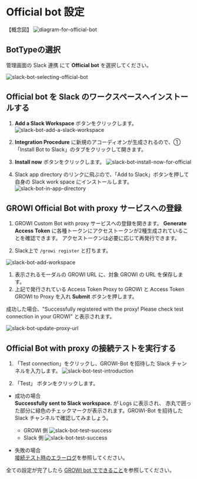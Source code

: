 # Official bot 設定

【概念図】
![diagram-for-official-bot](/assets/images/slack-bot-outline-official.png)


## BotTypeの選択

管理画面の Slack 連携 にて **Official bot** を選択してください。

![slack-bot-selecting-official-bot](/assets/images/slack-bot-selecting-official-bot.png)

## Official bot を Slack のワークスペースへインストールする

1. **Add a Slack Workspace** ボタンをクリックします。
  ![slack-bot-add-a-slack-workspace](/assets/images/slack-bot-add-a-slack-workspace.png)

1. **Integration Procedure** に新規のアコーディオンが生成されるので、①「Install Bot to Slack」のタブをクリックして開きます。

1. **Install now** ボタンをクリックします。
  ![slack-bot-install-now-for-official](/assets/images/slack-bot-install-now-for-official.png)

1. Slack app directory のリンクに飛ぶので、「Add to Slack」ボタンを押して自身の Slack work space にインストールします。
  ![slack-bot-in-app-directory](/assets/images/slack-bot-in-app-directory.png)

## GROWI Official Bot with proxy サービスへの登録

1. GROWI Custom Bot with proxy サービスへの登録を開きます。
  **Generate Access Token** に各種トークンにアクセストークンが2種生成されていることを確認できます。
  アクセストークンは必要に応じて再発行できます。

1. Slack上で `/growi register` と打ちます。

  ![slack-bot-add-workspace](/assets/images/slack-bot-register-modal.png)

1. 表示されるモーダルの GROWI URL に、対象 GROWI の URL を保存します。
1. 上記で発行されている Access Token Proxy to GROWI と Access Token GROWI to Proxy を入れ
  **Submit** ボタンを押します。

  成功した場合、"Successfully registered with the proxy! Please check test connection in your GROWI" と表示されます。

  ![slack-bot-update-proxy-url](/assets/images/slack-bot-successfully-registered-with-proxy.png)

## Official Bot with proxy の接続テストを実行する

1. 「Test connection」をクリックし、GROWI-Bot を招待した Slack チャンネルを入力します。
  ![slack-bot-test-introduction](/assets/images/slack-bot-test-introduction.png)

2. 「Test」 ボタンをクリックします。

- 成功の場合  
  **Successfully sent to Slack workspace.** が Logs に表示され、
  赤丸で囲った部分に緑色のチェックマークが表示されます。GROWI-Bot を招待した Slack チャンネルで確認してみましょう。
  - GROWI 側
   ![slack-bot-test-success](/assets/images/slack-bot-test.png)
  - Slack 側
   ![slack-bot-test-success](/assets/images/slack-bot-test-success-at-slack-app.png)

- 失敗の場合  
  [接続テスト時のエラーログ](/ja/admin-guide/management-cookbook/slack-integration/#接続テスト時のエラーログ)を参照してください。

全ての設定が完了したら [GROWI bot でできること](/ja/admin-guide/management-cookbook/slack-integration/#growi-bot-でできること)を参照してください。
